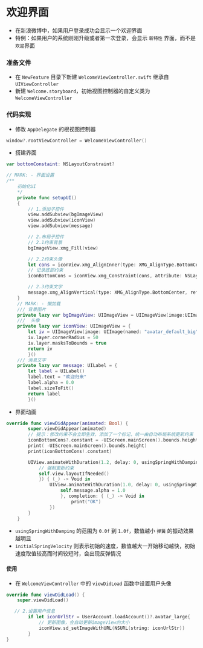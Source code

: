 # 欢迎界面

* 在新浪微博中，如果用户登录成功会显示一个欢迎界面
* 特例：如果用户的系统刚刚升级或者第一次登录，会显示 `新特性` 界面，而不是 `欢迎`界面

### 准备文件

* 在 `NewFeature` 目录下新建 `WelcomeViewController.swift` 继承自 `UIViewController`
* 新建 `Welcome.storyboard`，初始视图控制器的自定义类为 `WelcomeViewController`

### 代码实现

* 修改 `AppDelegate` 的根视图控制器

```swift
window?.rootViewController = WelcomeViewController()
```

* 搭建界面

```swift
var bottomConstaint: NSLayoutConstraint?

// MARK: - 界面设置
/**
    初始化UI
    */
    private func setupUI()
    {
        // 1.添加子控件
        view.addSubview(bgImageView)
        view.addSubview(iconView)
        view.addSubview(message)

        // 2.布局子控件
        // 2.1约束背景
        bgImageView.xmg_Fill(view)

        // 2.2约束头像
        let cons = iconView.xmg_AlignInner(type: XMG_AlignType.BottomCenter, referView: view, size: CGSize(width: 100, height: 100), offset: CGPoint(x: 0, y: -200))
        // 记录底部约束
        iconBottomCons = iconView.xmg_Constraint(cons, attribute: NSLayoutAttribute.Bottom)

        // 2.3约束文字
        message.xmg_AlignVertical(type: XMG_AlignType.BottomCenter, referView: iconView, size: nil, offset: CGPoint(x: 0, y: 20))
    }
    // MARK: - 懒加载
    /// 背景图片
    private lazy var bgImageView: UIImageView = UIImageView(image:UIImage(named:"ad_background"))
    ///  头像
    private lazy var iconView: UIImageView = {
        let iv = UIImageView(image: UIImage(named: "avatar_default_big"))
        iv.layer.cornerRadius = 50
        iv.layer.masksToBounds = true
        return iv
        }()
    /// 消息文字
    private lazy var message: UILabel = {
        let label = UILabel()
        label.text = "欢迎归来"
        label.alpha = 0.0
        label.sizeToFit()
        return label
        }()
```

* 界面动画

```swift
override func viewDidAppear(animated: Bool) {
        super.viewDidAppear(animated)
        // 提示：修改约束不会立即生效，添加了一个标记，统一由自动布局系统更新约束
        iconBottomCons?.constant = -UIScreen.mainScreen().bounds.height - iconBottomCons!.constant
        print( -UIScreen.mainScreen().bounds.height)
        print(iconBottomCons!.constant)

        UIView.animateWithDuration(1.2, delay: 0, usingSpringWithDamping: 0.8, initialSpringVelocity: 10, options: UIViewAnimationOptions(rawValue: 0), animations: { () -> Void in
            // 强制更新约束
            self.view.layoutIfNeeded()
            }) { (_) -> Void in
                UIView.animateWithDuration(1.0, delay: 0, usingSpringWithDamping: 0.5, initialSpringVelocity: 10, options: UIViewAnimationOptions(rawValue: 0), animations: { () -> Void in
                    self.message.alpha = 1.0
                    }, completion: { (_) -> Void in
                        print("OK")
                })
        }
    }
```

* `usingSpringWithDamping` 的范围为 `0.0f` 到 `1.0f`，数值越小 `弹簧` 的振动效果越明显
* `initialSpringVelocity` 则表示初始的速度，数值越大一开始移动越快，初始速度取值较高而时间较短时，会出现反弹情况

#### 使用

* 在 `WelcomeViewController` 中的 `viewDidLoad` 函数中设置用户头像

```swift
override func viewDidLoad() {
    super.viewDidLoad()

   // 2.设置用户信息
        if let iconUrlStr = UserAccount.loadAccount()?.avatar_large{
            // 更新图像，会自动更新imageView的大小
            iconView.sd_setImageWithURL(NSURL(string: iconUrlStr))
        }
}
```

